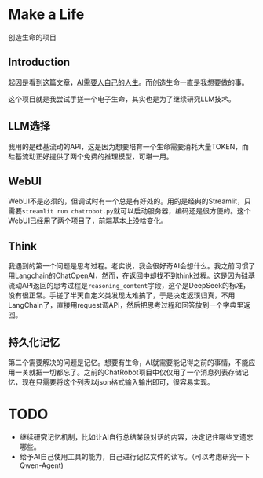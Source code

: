 # Make a Life
创造生命的项目
## Introduction

起因是看到这篇文章，[AI需要人自己的人生](https://1q43.blog/post/11687/)。而创造生命一直是我想要做的事。

这个项目就是我尝试手搓一个电子生命，其实也是为了继续研究LLM技术。
## LLM选择
我用的是硅基流动的API，这是因为想要培育一个生命需要消耗大量TOKEN，而硅基流动正好提供了两个免费的推理模型，可堪一用。
## WebUI
WebUI不是必须的，但调试时有一个总是有好处的。用的是经典的Streamlit，只需要`streamlit run chatrobot.py`就可以启动服务器，编码还是很方便的。这个WebUI已经用了两个项目了，前端基本上没啥变化。
## Think
我遇到的第一个问题是思考过程。老实说，我会很好奇AI会想什么。我之前习惯了用Langchain的ChatOpenAI，然而，在返回中却找不到think过程。这是因为硅基流动API返回的思考过程是`reasoning_content`字段，这个是DeepSeek的标准，没有很正常。手搓了半天自定义类发现太难搞了，于是决定返璞归真，不用LangChain了，直接用request调API，然后把思考过程和回答放到一个字典里返回。

## 持久化记忆
第二个需要解决的问题是记忆。想要有生命，AI就需要能记得之前的事情，不能应用一关就把一切都忘了。之前的ChatRobot项目中仅仅用了一个消息列表存储记忆，现在只需要将这个列表以json格式输入输出即可，很容易实现。

# TODO
- 继续研究记忆机制，比如让AI自行总结某段对话的内容，决定记住哪些又遗忘哪些。
- 给予AI自己使用工具的能力，自己进行记忆文件的读写。（可以考虑研究一下Qwen-Agent)